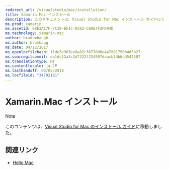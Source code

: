 ```yaml
---
redirect_url: /visualstudio/mac/installation/
title: Xamarin.Mac インストール
description: このドキュメントは、Visual Studio for Mac インストール ガイドにリンクしています。そのガイドでは、macOS 開発のために Xamarin.Mac をインストールする方法を説明しています。
ms.prod: xamarin
ms.assetid: 68E2A17F-7C10-EF1C-8362-C60E7F2FD94D
ms.technology: xamarin-mac
author: bradumbaugh
ms.author: brumbaug
ms.date: 04/12/2017
ms.openlocfilehash: f1de3e903ee8a82c36770d0e447d81750b4d5b27
ms.sourcegitcommit: ea1dc12a3c2d7322f234997daacbfdb6ad542507
ms.translationtype: HT
ms.contentlocale: ja-JP
ms.lasthandoff: 06/05/2018
ms.locfileid: "34792181"
---
```

# <a name="xamarinmac-installation"></a>Xamarin.Mac インストール

> [!NOTE]
> このコンテンツは、[Visual Studio for Mac のインストール ガイド](https://docs.microsoft.com/visualstudio/mac/installation)に移動しました。

## <a name="related-links"></a>関連リンク

- [Hello Mac](~/mac/get-started/hello-mac.md)
